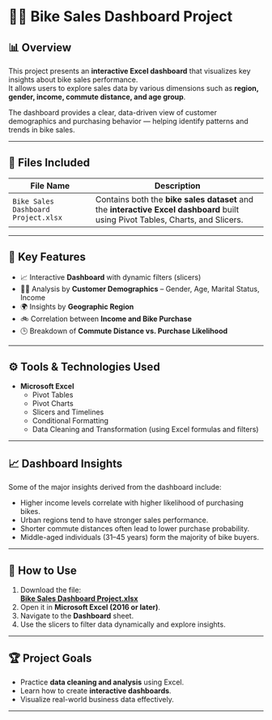 # 🚴‍♂️ Bike Sales Dashboard Project

## 📊 Overview
This project presents an **interactive Excel dashboard** that visualizes key insights about bike sales performance.  
It allows users to explore sales data by various dimensions such as **region, gender, income, commute distance, and age group**.

The dashboard provides a clear, data-driven view of customer demographics and purchasing behavior — helping identify patterns and trends in bike sales.

---

## 📁 Files Included
| File Name | Description |
|------------|-------------|
| `Bike Sales Dashboard Project.xlsx` | Contains both the **bike sales dataset** and the **interactive Excel dashboard** built using Pivot Tables, Charts, and Slicers. |

---

## 🧠 Key Features
- 📈 Interactive **Dashboard** with dynamic filters (slicers)  
- 👩‍💼 Analysis by **Customer Demographics** – Gender, Age, Marital Status, Income  
- 🌍 Insights by **Geographic Region**  
- 🚲 Correlation between **Income and Bike Purchase**  
- 🕒 Breakdown of **Commute Distance vs. Purchase Likelihood**

---

## ⚙️ Tools & Technologies Used
- **Microsoft Excel**
  - Pivot Tables
  - Pivot Charts
  - Slicers and Timelines
  - Conditional Formatting
  - Data Cleaning and Transformation (using Excel formulas and filters)

---

## 📈 Dashboard Insights
Some of the major insights derived from the dashboard include:
- Higher income levels correlate with higher likelihood of purchasing bikes.  
- Urban regions tend to have stronger sales performance.  
- Shorter commute distances often lead to lower purchase probability.  
- Middle-aged individuals (31–45 years) form the majority of bike buyers.

---

## 🧩 How to Use
1. Download the file:  
   [**Bike Sales Dashboard Project.xlsx**](./Bike%20Sales%20Dashboard%20Project.xlsx)
2. Open it in **Microsoft Excel (2016 or later)**.
3. Navigate to the **Dashboard** sheet.
4. Use the slicers to filter data dynamically and explore insights.

---

## 🏆 Project Goals
- Practice **data cleaning and analysis** using Excel.  
- Learn how to create **interactive dashboards**.  
- Visualize real-world business data effectively.

---

